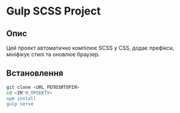 # Gulp SCSS Project

## Опис
Цей проект автоматично компілює SCSS у CSS, додає префікси, мініфікує стилі та оновлює браузер.

## Встановлення
```bash
git clone <URL_РЕПОЗИТОРІЯ>
cd <ІМ'Я_ПРОЕКТУ>
npm install
gulp serve
